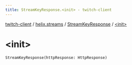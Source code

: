 ```yaml
---
title: StreamKeyResponse.<init> - twitch-client
---
```


[twitch-client](../../index.html) / [helix.streams](../index.html) / [StreamKeyResponse](index.html) / [&lt;init&gt;](./-init-.html)

# &lt;init&gt;

`StreamKeyResponse(httpResponse: HttpResponse)`